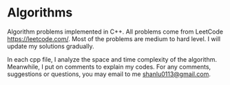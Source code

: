 # Algorithms
Algorithm problems implemented in C++. All problems come from LeetCode https://leetcode.com/. Most of the problems are medium to hard level. I will update my solutions gradually.

In each cpp file, I analyze the space and time complexity of the algorithm. Meanwhile, I put on comments to explain my codes. For any comments, suggestions or questions, you may email to me shanlu0113@gmail.com.
